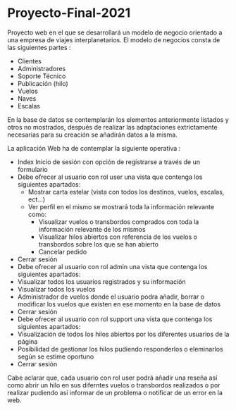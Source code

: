 # Proyecto-Final-2021
Proyecto web en el que se desarrollará un modelo de negocio orientado a una empresa de viajes interplanetarios.
El modelo de negocios consta de las siguientes partes :
 - Clientes
 - Administradores
 - Soporte Técnico
 - Publicación (hilo)
 - Vuelos
 - Naves
 - Escalas

En la base de datos se contemplarán los elementos anteriormente listados y otros no mostrados, después de realizar las adaptaciones extrictamente necesarias para su creación se añadirán datos a la misma.

La aplicación Web ha de contemplar la siguiente operativa :
- Index Inicio de sesión con opción de registrarse a través de un formulario
- Debe ofrecer al usuario con rol user una vista que contenga los siguientes apartados:
  - Mostrar carta estelar (vista con todos los destinos, vuelos, escalas, ect...)
  - Ver perfil en el mismo se mostrará toda la información relevante como:
    - Visualizar vuelos o transbordos comprados con toda la información relevante de los mismos
    - Visualizar hilos abiertos con referencia de los vuelos o transbordos sobre los que se han abierto
    - Cancelar pedido
 - Cerrar sesión
- Debe ofrecer al usuario con rol admin una vista que contenga los siguientes apartados:
 - Visualizar todos los usuarios registrados y su información
 - Visualizar todos los vuelos
 - Administrador de vuelos donde el usuario podra añadir, borrar o modificar los vuelos que existen en ese momento en la base de datos
 - Cerrar sesión
- Debe ofrecer al usuario con rol support una vista que contenga los siguientes apartados:
 - Visualización de todos los hilos abiertos por los diferentes usuarios de la página
 - Posibilidad de gestionar los hilos pudiendo responderlos o eleminarlos según se estime oportuno
 - Cerrar sesión

Cabe aclarar que, cada usuario con rol user podrá añadir una reseña así como abrir un hilo en sus diferntes vuelos o transbordos realizados o por realizar
pudiendo así informar de un problema o notificar de un error en la web.
